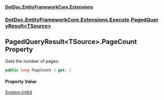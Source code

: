 #### [DotDoc\.EntityFrameworkCore\.Extensions](Home.md 'Home')
### [DotDoc\.EntityFrameworkCore\.Extensions\.Execute](DotDoc.EntityFrameworkCore.Extensions.Execute.md 'DotDoc\.EntityFrameworkCore\.Extensions\.Execute').[PagedQueryResult&lt;TSource&gt;](PagedQueryResult_TSource_.md 'DotDoc\.EntityFrameworkCore\.Extensions\.Execute\.PagedQueryResult\<TSource\>')

## PagedQueryResult\<TSource\>\.PageCount Property

Gets the number of pages\.

```csharp
public long PageCount { get; }
```

#### Property Value
[System\.Int64](https://learn.microsoft.com/en-us/dotnet/api/system.int64 'System\.Int64')